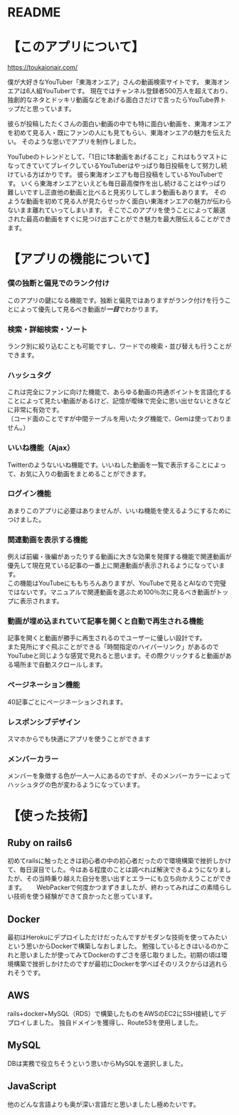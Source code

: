 # README
# 【このアプリについて】

https://toukaionair.com/

僕が大好きなYouTuber「東海オンエア」さんの動画検索サイトです。
東海オンエアは6人組YouTuberです。
現在ではチャンネル登録者500万人を超えており、独創的なネタとドッキリ動画などをあげる面白さだけで言ったらYouTube界トップだと思っています。

彼らが投稿したたくさんの面白い動画の中でも特に面白い動画を、東海オンエアを初めて見る人・既にファンの人にも見てもらい、東海オンエアの魅力を伝えたい。
そのような思いでアプリを制作しました。

YouTubeのトレンドとして、「1日に1本動画をあげること」これはもうマストになってきていてブレイクしているYouTuberはやっぱり毎日投稿をして努力し続けている方ばかりです。
彼ら東海オンエアも毎日投稿をしているYouTuberです。
いくら東海オンエアといえども毎日最高傑作を出し続けることはやっぱり難しいですし正直他の動画と比べると見劣りしてしまう動画もあります。
そのような動画を初めて見る人が見たらせっかく面白い東海オンエアの魅力が伝わらないまま離れていってしまいます。
そこでこのアプリを使うことによって厳選された最高の動画をすぐに見つけ出すことができ魅力を最大限伝えることができます。

# 【アプリの機能について】  
### 僕の独断と偏見でのランク付け  
このアプリの鍵になる機能です。独断と偏見ではありますがランク付けを行うことによって優先して見るべき動画が***一目***でわかります。
 
### 検索・詳細検索・ソート  
ランク別に絞り込むことも可能ですし、ワードでの検索・並び替えも行うことができます。
 
### ハッシュタグ  
これは完全にファンに向けた機能で、あらゆる動画の共通ポイントを言語化することによって見たい動画があるけど、記憶が曖昧で完全に思い出せないときなどに非常に有効です。  
（コード面のことですが中間テーブルを用いたタグ機能で、Gemは使っておりません。）
  
### いいね機能（Ajax）  
Twitterのようないいね機能です。いいねした動画を一覧で表示することによって、お気に入りの動画をまとめることができます。  
 
### ログイン機能  
あまりこのアプリに必要はありませんが、いいね機能を使えるようにするためにつけました。  

### 関連動画を表示する機能  
例えば前編・後編があったりする動画に大きな効果を発揮する機能で関連動画が優先して現在見ている記事の一番上に関連動画が表示されるようになっています。  
この機能はYouTubeにももちろんありますが、YouTubeで見るとAIなので完璧ではないです。マニュアルで関連動画を選ぶため100％次に見るべき動画がトップに表示されます。

### 動画が埋め込まれていて記事を開くと自動で再生される機能  
記事を開くと動画が勝手に再生されるのでユーザーに優しい設計です。  
また見所にすぐ飛ぶことができる「時間指定のハイパーリンク」があるのでYouTubeと同じような感覚で見れると思います。その際クリックすると動画がある場所まで自動スクロールします。

### ページネーション機能  
40記事ごとにページネーションされます。
 
### レスポンシブデザイン  
スマホからでも快適にアプリを使うことができます
 
### メンバーカラー  
メンバーを象徴する色が一人一人にあるのですが、そのメンバーカラーによってハッシュタグの色が変わるようになっています。
 
# 【使った技術】  
## Ruby on rails6  
初めてrailsに触ったときは初心者の中の初心者だったので環境構築で挫折しかけて、毎日涙目でした。今はある程度のことは調べれば解決できるようになりましたが、その当時乗り越えた自分を思い出すとエラーにも立ち向かえうことができます。　　
WebPackerで何度かつまずきましたが、終わってみればこの素晴らしい技術を使う経験ができて良かったと思っています。
 
## Docker  
最初はHerokuにデプロイしただけだったんですがモダンな技術を使ってみたいという思いからDockerで構築しなおしました。
勉強しているときはいるのかこれと思いましたが使ってみてDockerのすごさを感じ取りました。初期の頃は環境構築で挫折しかけたのですが最初にDockerを学べばそのリスクからは逃れられそうです。

## AWS  
rails+docker+MySQL（RDS）で構築したものをAWSのEC2にSSH接続してデプロイしました。
独自ドメインを獲得し、Route53を使用しました。

## MySQL  
DBは実務で役立ちそうという思いからMySQLを選択しました。

## JavaScript
他のどんな言語よりも奥が深い言語だと思いましたし極めたいです。







 
 
 



